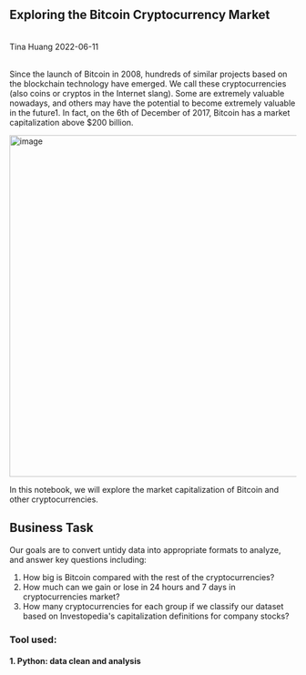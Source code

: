 ## Exploring the Bitcoin Cryptocurrency Market
</br>
Tina Huang 2022-06-11 
</br>
</br>

Since the launch of Bitcoin in 2008, hundreds of similar projects based on the blockchain technology have emerged. We call these cryptocurrencies (also coins or cryptos in the Internet slang). Some are extremely valuable nowadays, and others may have the potential to become extremely valuable in the future1. In fact, on the 6th of December of 2017, Bitcoin has a market capitalization above $200 billion.



<img width="600" alt="image" src="https://user-images.githubusercontent.com/61902789/173170852-43037f15-d78f-414d-93d2-ec4aea04fc17.png">


In this notebook, we will explore the market capitalization of Bitcoin and other cryptocurrencies.


## **Business Task**

Our goals are to convert untidy data into appropriate formats to analyze, and answer key questions including:

1. How big is Bitcoin compared with the rest of the cryptocurrencies?
2. How much can we gain or lose in 24 hours and 7 days in cryptocurrencies market?
3. How many cryptocurrencies for each group if we classify our dataset based on Investopedia's capitalization definitions for company stocks?


### Tool used:
#### 1. Python: data clean and analysis 
